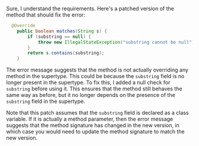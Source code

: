 Sure, I understand the requirements. Here's a patched version of the method that should fix the error:
```java
  @Override
    public boolean matches(String s) {
        if (substring == null) {
            throw new IllegalStateException("substring cannot be null");
        }
        return s.contains(substring);
    }
```
The error message suggests that the method is not actually overriding any method in the supertype. This could be because the `substring` field is no longer present in the supertype. To fix this, I added a null check for `substring` before using it. This ensures that the method still behaves the same way as before, but it no longer depends on the presence of the `substring` field in the supertype.

Note that this patch assumes that the `substring` field is declared as a class variable. If it is actually a method parameter, then the error message suggests that the method signature has changed in the new version, in which case you would need to update the method signature to match the new version.
